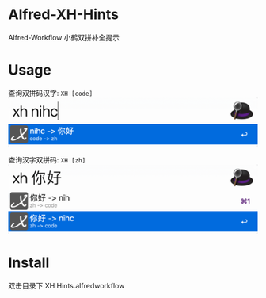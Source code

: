 # Alfred-XH-Hints
Alfred-Workflow 小鹤双拼补全提示

# Usage  
查询双拼码汉字: `XH [code]`  
<a href="#"><img src="https://github.com/aaashuai/Alfred-XH-Hints/raw/master/code2zh.png" alt="code2zh" /></a>
  
查询汉字双拼码: `XH [zh]`  
<a href="#"><img src="https://github.com/aaashuai/Alfred-XH-Hints/raw/master/zh2code.png" alt="zh2code" /></a>

# Install
双击目录下 XH Hints.alfredworkflow

